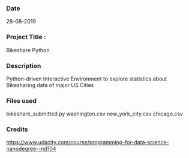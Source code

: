 ### Date
28-08-2019

### Project Title : 
Bikeshare Python 

### Description
Python-driven Interactive Environment to explore statistics about Bikesharing data of major US Cities

### Files used
bikeshare_submitted.py
washington.csv
new_york_city.csv
chicago.csv

### Credits
https://www.udacity.com/course/programming-for-data-science-nanodegree--nd104

